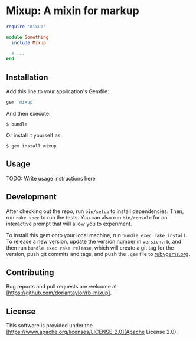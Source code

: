 # Mixup: A mixin for markup

```ruby
require 'mixup'

module Something
  include Mixup

  # ...
end
```

## Installation

Add this line to your application's Gemfile:

```ruby
gem 'mixup'
```

And then execute:

    $ bundle

Or install it yourself as:

    $ gem install mixup

## Usage

TODO: Write usage instructions here

## Development

After checking out the repo, run `bin/setup` to install
dependencies. Then, run `rake spec` to run the tests. You can also run
`bin/console` for an interactive prompt that will allow you to
experiment.

To install this gem onto your local machine, run `bundle exec rake
install`. To release a new version, update the version number in
`version.rb`, and then run `bundle exec rake release`, which will
create a git tag for the version, push git commits and tags, and push
the `.gem` file to [rubygems.org](https://rubygems.org).

## Contributing

Bug reports and pull requests are welcome at
[https://github.com/doriantaylor/rb-mixup].

## License

This software is provided under
the [https://www.apache.org/licenses/LICENSE-2.0](Apache License 2.0).
